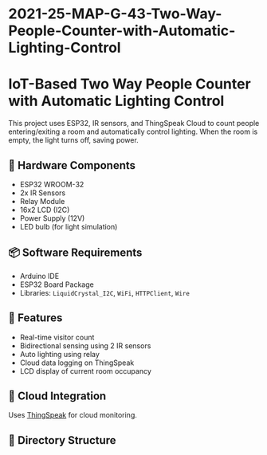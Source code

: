 # 2021-25-MAP-G-43-Two-Way-People-Counter-with-Automatic-Lighting-Control

# IoT-Based Two Way People Counter with Automatic Lighting Control

This project uses ESP32, IR sensors, and ThingSpeak Cloud to count people entering/exiting a room and automatically control lighting. When the room is empty, the light turns off, saving power.

## 🔧 Hardware Components
- ESP32 WROOM-32
- 2x IR Sensors
- Relay Module
- 16x2 LCD (I2C)
- Power Supply (12V)
- LED bulb (for light simulation)

## 📦 Software Requirements
- Arduino IDE
- ESP32 Board Package
- Libraries: `LiquidCrystal_I2C`, `WiFi`, `HTTPClient`, `Wire`

## 🚀 Features
- Real-time visitor count
- Bidirectional sensing using 2 IR sensors
- Auto lighting using relay
- Cloud data logging on ThingSpeak
- LCD display of current room occupancy

## 📡 Cloud Integration
Uses [ThingSpeak](https://thingspeak.com/) for cloud monitoring.

## 📁 Directory Structure
